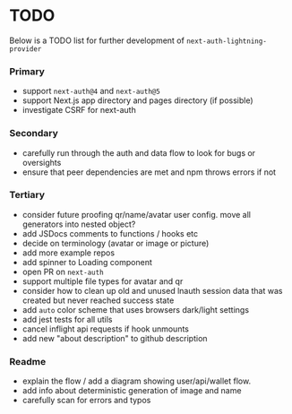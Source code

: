 # TODO

Below is a TODO list for further development of `next-auth-lightning-provider`

### Primary

- support `next-auth@4` and `next-auth@5`
- support Next.js app directory and pages directory (if possible)
- investigate CSRF for next-auth

### Secondary

- carefully run through the auth and data flow to look for bugs or oversights
- ensure that peer dependencies are met and npm throws errors if not

### Tertiary

- consider future proofing qr/name/avatar user config. move all generators into nested object?
- add JSDocs comments to functions / hooks etc
- decide on terminology (avatar or image or picture)
- add more example repos
- add spinner to Loading component
- open PR on `next-auth`
- support multiple file types for avatar and qr
- consider how to clean up old and unused lnauth session data that was created but never reached success state
- add `auto` color scheme that uses browsers dark/light settings
- add jest tests for all utils
- cancel inflight api requests if hook unmounts
- add new "about description" to github description

### Readme

- explain the flow / add a diagram showing user/api/wallet flow.
- add info about deterministic generation of image and name
- carefully scan for errors and typos
